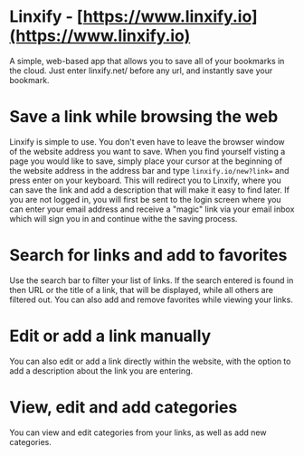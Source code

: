 # Linxify - [https://www.linxify.io](https://www.linxify.io)

A simple, web-based app that allows you to save all of your bookmarks in the cloud. Just enter linxify.net/ before any url, and instantly save your bookmark.

# Save a link while browsing the web

Linxify is simple to use. You don't even have to leave the browser window of the website address you want to save. When you find yourself visting a page you would like to save, simply place your cursor at the beginning of the website address in the address bar and type `linxify.io/new?link=` and press enter on your keyboard. This will redirect you to Linxify, where you can save the link and add a description that will make it easy to find later. If you are not logged in, you will first be sent to the login screen where you can enter your email address and receive a "magic" link via your email inbox which will sign you in and continue withe the saving process.

# Search for links and add to favorites

Use the search bar to filter your list of links. If the search entered is found in then URL or the title of a link, that will be displayed, while all others are filtered out. You can also add and remove favorites while viewing your links.

# Edit or add a link manually

You can also edit or add a link directly within the website, with the option to add a description about the link you are entering.

# View, edit and add categories

You can view and edit categories from your links, as well as add new categories.
